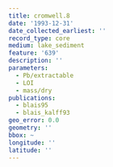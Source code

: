 ```yaml
---
title: cromwell.8
date: '1993-12-31'
date_collected_earliest: ''
record_type: core
medium: lake_sediment
feature: '639'
description: ''
parameters:
  - Pb/extractable
  - LOI
  - mass/dry
publications:
  - blais95
  - blais_kalff93
geo_error: 0.0
geometry: ''
bbox: ~
longitude: ''
latitude: ''
---
```

